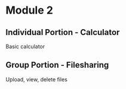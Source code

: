 # Module 2
## Individual Portion - Calculator
Basic calculator
## Group Portion - Filesharing
Upload, view, delete files

